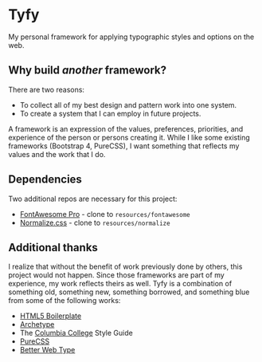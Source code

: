 # Tyfy
My personal framework for applying typographic styles and options on the web.

## Why build *another* framework?

There are two reasons:

* To collect all of my best design and pattern work into one system.
* To create a system that I can employ in future projects.

A framework is an expression of the values, preferences, priorities, and experience of the person or persons creating it. While I like some existing frameworks (Bootstrap 4, PureCSS), I want  something that reflects my values and the work that I do.

## Dependencies

Two additional repos are necessary for this project:

* [FontAwesome Pro](https://github.com/FortAwesome/Font-Awesome-Pro) - clone to `resources/fontawesome`
* [Normalize.css](https://github.com/necolas/normalize.css) - clone to `resources/normalize`

## Additional thanks

I realize that without the benefit of work previously done by others, this project would not happen. Since those frameworks are part of my experience, my work reflects theirs as well. Tyfy is a combination of something old, something new, something borrowed, and something blue from some of the following works:

* [HTML5 Boilerplate](https://html5boilerplate.com)
* [Archetype](https://archetypeapp.com)
* The [Columbia College](https://www.college.columbia.edu) Style Guide
* [PureCSS](https://purecss.io)
* [Better Web Type](https://betterwebtype.com)
